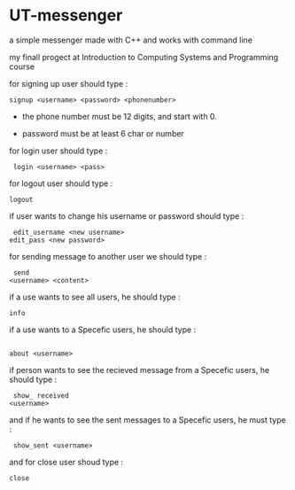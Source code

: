 # UT-messenger
 a simple messenger made with C++ and works with command line
 
 my finall progect at Introduction to Computing Systems and Programming course
 
 for signing up user should type :
 
 <pre><code>signup &lt;username&gt; &lt;password&gt; &lt;phonenumber&gt;
</code></pre>

 
 * the phone number must be 12 digits, and start with 0.
 
 * password must be at least 6 char or number
 
 
 for login user should type : 
 
 <pre><code> login &lt;username&gt; &lt;pass&gt;</code></pre>
 
 
 for logout user should type :  <pre><code>logout</code></pre>
 
 if user wants to change his username or password should type : 
 <pre><code> edit_username &lt;new username&gt;
edit_pass &lt;new password&gt;
</code></pre>
 
 for sending message to another user we should type : <pre><code> send &lt;username&gt; &lt;content&gt; </code></pre>
 
 
 if a use wants to see all users, he should type : <pre><code>info</code></pre>
 
 
 if a use wants to a Specefic users, he should type : <pre><code>  about &lt;username&gt;   </code></pre>
 
 
 if person wants to see the recieved message from a Specefic users, he should type : <pre><code> show_ received &lt;username&gt;</code></pre>
 
 and if he wants to see the sent messages to a Specefic users, he must type :<pre><code> show_sent &lt;username&gt; </code></pre>
 
 and for close user shoud type : <pre><code>close</code></pre>
 
 
 
 
 
 
 
